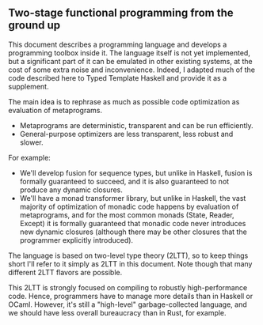 
## Two-stage functional programming from the ground up

This document describes a programming language and develops a programming
toolbox inside it. The language itself is not yet implemented, but a significant
part of it can be emulated in other existing systems, at the cost of some extra
noise and inconvenience. Indeed, I adapted much of the code described here to
Typed Template Haskell and provide it as a supplement.

The main idea is to rephrase as much as possible code optimization as evaluation
of metaprograms.

- Metaprograms are deterministic, transparent and can be run efficiently.
- General-purpose optimizers are less transparent, less robust and slower.

For example:

- We'll develop fusion for sequence types, but unlike in Haskell, fusion is
  formally guaranteed to succeed, and it is also guaranteed to not produce
  any dynamic closures.
- We'll have a monad transformer library, but unlike in Haskell, the vast
  majority of optimization of monadic code happens by evaluation of
  metaprograms, and for the most common monads (State, Reader, Except) it is
  formally guaranteed that monadic code never introduces new dynamic closures
  (although there may be other closures that the programmer explicitly
  introduced).

The language is based on two-level type theory (2LTT), so to keep things short
I'll refer to it simply as 2LTT in this document. Note though that many
different 2LTT flavors are possible.

This 2LTT is strongly focused on compiling to robustly high-performance code.
Hence, programmers have to manage more details than in Haskell or
OCaml. However, it's still a "high-level" garbage-collected language, and we
should have less overall bureaucracy than in Rust, for example.


<!-- Overall, because this 2LTT is more performance-focused than Haskell or OCaml, -->
<!-- there are more details to keep in mind and manage. However, it's still a -->
<!-- "high-level" garbage-collected language, and we have less bureaucracy than in -->
<!-- Rust. -->

<!-- This document describes a programming language based on two-level type theory -->
<!-- (2LTT), which is not yet implemented and which I would personally like to use -->
<!-- for practical programming. Features: -->


<!-- ## Nice Strongly Typed Staged Programming -->

<!-- This document describes a programming language based on two-level type theory -->
<!-- (2LTT), which is not yet implemented and which I would personally like to use -->
<!-- for practical programming. Features: -->

<!-- - Robust performance guarantees, based on types. -->
<!-- - Plenty of control over code generation and memory layouts, in the surface -->
<!--   language. -->
<!-- - Good ergonomics and strong inference (of types, values and staging -->
<!--   annotations) in the surface language. -->

<!-- The main idea is to rephrase as much as possible code optimization as -->
<!-- evaluation of metaprograms. -->

<!-- - Metaprograms are deterministic, transparent and can be run efficiently. -->
<!-- - General-purpose optimizers are less transparent, less robust and slower. -->

<!-- For example, in 2LTT, fusion can be implemented with deterministic metaprograms -->
<!-- and it's guaranteed to work. In Haskell, fusion relies on INLINE pragmas and the -->
<!-- general-purpose simplifier, and it fails frequently. -->

<!-- Overall, because this 2LTT is more performance-focused than Haskell or OCaml, -->
<!-- there are more details to keep in mind and manage. However, it's still a -->
<!-- "high-level" garbage-collected language, and we have less bureaucracy than in -->
<!-- Rust. -->

<!-- In the following I describe language features, how to use them, and how to -->
<!-- compile them. I focus on examples. Programming abstractions and tiny libraries -->
<!-- will be also built up along the way. -->

<!-- Some of the choices of syntax and its sugar are fairly arbitrary and up to -->
<!-- personal taste, and are not set in stone. -->

<!-- Let's call the language simply 2LTT for now, for the sake of brevity. Keep in -->
<!-- mind though that there are many possible variations on the 2LTTs that appeared -->
<!-- in previous papers. -->

<!-- ### Meta level -->

<!-- There's a dependently typed language layer for compile-time programming. -->

<!-- - `MetaTy` is the type of meta-level types. Whenever `A : MetaTy`, `A` only -->
<!--   exists at compile time. -->
<!-- - For simplicity, we have `MetaTy : MetaTy`. -->
<!-- - `MetaTy` supports Π, Σ, ⊤ and indexed inductive types, using the same syntax -->
<!--   as in Agda. -->
<!-- - We use Agda syntax and Agda-style implicit arguments, with some differences. -->

<!-- A basic definition: -->

<!--     id : {A : MetaTy} → A → A -->
<!--       = λ x. x -->

<!-- Unlike in Agda and Haskell, we don't repeat `id` for the type declaration and -->
<!-- the definition. We can also use Coq-style definitions: -->

<!--     id {A : MetaTy}(x : A) = x -->

<!-- By convention, inductive types in `MetaTy` often have `₁` as subscript. That's -->
<!-- to disambiguate meta-level types from object-level ones. For example: -->

<!--     data ℕ₁ : MetaTy where -->
<!--       zero₁ : ℕ₁ -->
<!--       suc₁  : ℕ₁ → ℕ₁ -->

<!-- Meta-level inductive types can only have fields with types in `MetaTy`. -->

<!-- However, the subscripts may be omitted when it's obvious which `ℕ` we use. -->
<!-- Syntax for Π (dependent functions) follows Agda. -->

<!-- There is a built-in notion of anonymous **record types**: -->

<!-- - `[field1 : A, field2 : B, field3 : C]` is a record type with three fields.  We -->
<!--   may have zero or more fields. Types can depends on fields to the left. -->
<!-- - Meta-level record types can only have field types in `MetaTy`. -->
<!-- - There is a field projection notation. If `t : [field1 : A, field2 : B field1]`, then -->
<!--   `t.field1 : A` and `t.field2 : B (t.field1)`. -->
<!-- - Field projections bind stronger than function application, so `B t.field1` is -->
<!--   shorthand for `B (t.field1)`. -->
<!-- - Values with records types are `(t, u, v)`, or `(field = t, field2 = u, field3 = v)`. -->
<!--   The unit type is defined as `[]` with `()` as value. -->
<!-- - Field names can be omitted, like in `[A, B, C]`. An unnamed field can be projected -->
<!--   by number, so `t : [A, B]` implies `t.1 : A` and `t.2 : B`. -->

<!-- ### Object level -->

<!-- A 2LTT program is compiled by first *staging* it, which means running all -->
<!-- metaprograms, which generates object code, and then further processing the -->
<!-- object code. Staging is the part of the pipeline where programmers still have -->
<!-- full control over compilation. This is in contrast to e.g. GHC where programmers -->
<!-- lose precise control immediately after their code is type checked, and then they -->
<!-- have to nag and cajole GHC with INLINE pragmas, compiler options and bang -->
<!-- patterns, to generate desired code. -->

<!-- The object language is very simple and dumb compared to the metalanguage. It is -->
<!-- easy to compile and optimize, but tedious to write code in. Fortunately, the -->
<!-- metalanguage is very expressive and hugely improves the usability of the overall -->
<!-- system, and since metaprograms only exists at compile time, we don't have to -->
<!-- deal with their fancy features in downstream compilation. -->

<!-- Let's get to the details of the object-level. -->

<!-- - `Ty : MetaTy` is the type of object types. Since `Ty` is in `MetaTy`, the -->
<!--   object language can't abstract over object types. It's *simply typed*, there's -->
<!--   no polymorphism and no type dependency. -->
<!-- - `ValTy : MetaTy` is the type of *value types* in the object language. Value -->
<!--   types, for now, are just primitive machine types (like `Int64` and `Double`), -->
<!--   record types and ADTs. -->
<!-- - `ValTy` is a subtype of `Ty`. So whenever `A : ValTy` then `A : Ty` as well. -->
<!-- - `CompTy : MetaTy` is likewise a subtype of `Ty`. It has "computation" types; -->
<!--   at first these are just the function types. -->

<!-- Note that this system is **not** call-by-push-value, despite the naming -->
<!-- commonalities. -->

<!-- The **function type former**: -->

<!--     A : ValTy   B : Ty -->
<!--     ────────────────── -->
<!--       A → B : CompTy -->

<!-- This implies that `→` cannot appear as function input; `→` is a *first-order* -->
<!-- function type. As we'll see, `→` has the extremely useful property that it can -->
<!-- be compiled without closures, only using *lambda-lifting*. We'll also see that -->
<!-- closures are surprisingly rarely needed in ordinary programming! -->

<!-- Field types of object-level records and ADTs must be value types. So the -->
<!-- following is OK: -->

<!--     data List (A : ValTy) : ValTy where -->
<!--       Nil  : List A -->
<!--       Cons : A → List A → List A -->

<!-- The following is not OK: -->

<!--     data Foo : ValTy where -->
<!--       MkFoo : (Bool → Int) → Foo -->

<!-- Object-level ADTs can be parameterized by anything, even meta-level types and -->
<!-- values, but fields must always be object-level value types. Object-level ADTs -->
<!-- also cannot have indices, only parameters. -->

<!-- We can use `unboxed data` to declare unboxed sums, similarly to enum types in Rust. -->

<!--     unboxed data Maybe (A : ValTy) : ValTy where -->
<!--       Nothing : Maybe A -->
<!--       Just    : A → Maybe A -->

<!-- This will be compiled as a padded fixed-size structure with a tag field. Also -->
<!-- like in Rust, recursive fields of unboxed types must be guarded by an indirection. -->
<!-- Normal `data`-declared types are represented as variable-sized data behind an -->
<!-- indirection. -->

<!-- We can use Haskell-style ADT notation as shorthand, and leave parameter types -->
<!-- inferred. However, we always have to mark the return universe of the type: -->

<!--     unboxed data Maybe A : ValTy = Nothing | Just A -->
<!--     data List A : ValTy = Nil | Cons A (List A) -->
<!--     data MetaList (A : MetaTy) : MetaTy = Nil | Cons A (MetaList A) -->

<!-- Example for an object-level definition at the top level, involving an ADT: -->

<!--     mapAdd10 : List Int → List Int -->
<!--       := λ xs. letrec go := λ xs. case xs of -->
<!--                  nil.       nil -->
<!--                  cons x xs. cons (x + 10) (go xs); -->
<!--                go xs -->

<!-- Things to note: -->

<!-- - We use `:=` instead of `=` to define things at the object level. This will be -->
<!--   important to disambiguate meta-level and object-level things; or at least, in -->
<!--   my existing 2LTT implementations it has been a very good design choice to have -->
<!--   this. The reason is that definitions and `let`-s are the main source of *stage -->
<!--   ambiguity*, and if they're disambiguated, we can infer a *huge amount* of -->
<!--   stages and stage annotations everywhere else. -->
<!-- - Recursion must be always introduced with a `letrec`. -->
<!-- - Note that `List Int` is a concrete monotype; it would be not possible to -->
<!--   have a polymorphic `map` function here. -->

<!-- With a bit more syntactic sugar: -->

<!--     mapAdd10 (xs : List Int) : List Int -->
<!--       := letrec go := λ case -->
<!--            nil.       nil -->
<!--            cons x xs. cons (x + 10) (go xs); -->
<!--          go -->

<!-- We have `let` and `letrec` in general. They are delimited with `;`, instead of -->
<!-- the `in` in Haskell. -->

<!--     foo : Int := -->
<!--       let x := 10; -->
<!--       let y := 20; -->
<!--       let z := 30; -->
<!--       x + y + z -->

<!-- `let` and `letrec` can be used to define values of any type (not just value -->
<!-- types). The following works: -->

<!--     foo (x : Int) : Int := -->
<!--       let bar := λ y z. x + y + z; -->
<!--       let baz := bar 10; -->
<!--       bar 20 -->

<!-- **Importantly**: we can compute things in `Ty` by `case` splitting. The -->
<!-- following is legal: -->

<!--     foo : Bool → Int → Int -->
<!--       := λ b. case b of -->
<!--         true.  λ x. x + 10 -->
<!--         false. λ x. x * 10 -->

<!-- I'll talk more about this later. In short, the ability to eliminate to `Ty` from -->
<!-- `ValTy` makes metaprogramming much more convenient, but it also requires a bit -->
<!-- more work in compiling the staging output. -->

<!-- The notation for **object-level record types** is the same as on the meta level. -->
<!-- However, the field assignment notation for object-level records uses `:=`, -->
<!-- following the convention in `let`: -->

<!--     foo : [field1 : Int, field2 : Int] -->
<!--       := (field1 := 10, field2 := 20) -->

<!-- Object-level records don't support type dependency. They are compiled as -->
<!-- *unboxed tuples*. When we want to use boxed records instead, we can just -->
<!-- use a wrapper ADT definition: -->

<!--     data Box (A : ValTy) : ValTy = Box A -->

<!-- The **closure type former**: -->

<!--       A : CompTy              t : A          t : Close A -->
<!--     ───────────────     ─────────────────    ──────────── -->
<!--     Close A : ValTy     close t : Close A     open t : A -->

<!-- Using `Close`, we can pass computations dynamically. We define a synonym for -->
<!-- closure-based functions: -->

<!--     _~>_ : ValTy → ValTy → ValTy -->
<!-- 	A ~> B = Close (A → B) -->

<!-- Now we can write: -->

<!--     map (f : Int ~> Int) : List Int → List Int -->
<!--       := letrec go := λ case -->
<!--             nil. nil -->
<!--             cons x xs. cons (open f x) (go xs); -->
<!--          go -->

<!-- In the following, we call `→` functions "functions", and `~>` functions -->
<!-- "closures". Distinguishing them is an important part of controlling code -->
<!-- generation. -->


<!-- ### Compiling object-level functions -->

<!-- Functions can always be compiled without closures, which is a significant -->
<!-- performance benefit. How can we do that, given that -->

<!--     case b of true.  λ x. x + 10 -->
<!--               false. λ x. x * 10 -->

<!-- is allowed? Also, -->

<!--     foo (x : Int) : Int := -->
<!--       let bar := λ y z. x + y + z; -->
<!--       let baz := bar 10; -->
<!--       let n   := bar 10 20; -->
<!--       baz n -->

<!-- The idea: functions can only ever be used by applying them to all arguments and -->
<!-- extracting the end result value. They also cannot escape their scope. Partial -->
<!-- applications in local `let`-s are considered as syntactic sugar for eta-expanded -->
<!-- definitions. -->

<!-- Hence, every `λ` which is under a `case`, can be floated out. So, we compile -->

<!--     foo : Bool → Int → Int -->
<!--       := λ b. case b of -->
<!--         true.  λ x. x + 10 -->
<!--         false. λ x. x * 10 -->

<!-- to -->

<!--     foo : Bool → Int → Int -->
<!--       := λ b x. case b of -->
<!--         true.  x + 10 -->
<!--         false. x * 10 -->

<!-- In Haskell, such transformation can degrade performance, if the case -->
<!-- scrutinization is expensive, and the function is called multiple times with the -->
<!-- same first argument. In that case, we would prefer to compute the expensive -->
<!-- casing just once, return a closure, and then happily apply that closure multiple -->
<!-- times. -->

<!-- In 2LTT, we'd need to explicitly use closure types to make this -->
<!-- possible. Function types in 2LTT only ever compute when fully applied. It does -->
<!-- not matter how cases and function lambdas are ordered, because whenever a -->
<!-- function is called at runtime, we have all arguments available. -->

<!-- After eta-expansions and `λ`-floating, all local functions are in a -->
<!-- lambda-liftable form. The functions which are only tail-called are kept -->
<!-- around as local join points, otherwise they are lifted out to the top. -->

<!-- So we compile -->

<!--     foo (x : Int) : Int := -->
<!--       let bar := λ y z. x + y + z; -->
<!--       let baz := bar 10; -->
<!--       let n   := bar 10 20; -->
<!--       baz n -->

<!-- to -->

<!--     bar := λ x y z. x + y + z; -->

<!--     foo := λ x. -->
<!--       join baz := λ z. bar x 10 z; -->
<!--       let n := bar x 10 20; -->
<!--       baz n -->

<!-- Here, `baz` is only tail-called, so it's eta-expanded and kept as joint point. -->
<!-- `bar` is called in non-tail position so it's lifted to the top. Of course any -->
<!-- mildly optimizing compiler will inline `baz` as well - I'm only illustrating -->
<!-- lambda-lifting and call saturation here. In summary, function calls will always -->
<!-- be compiled to statically known saturated calls. -->

<!-- ### Compiling closures -->

<!-- The implementation of our closures is closer to Koka and Rust, and differs from -->
<!-- OCaml and Haskell. In OCaml and Haskell the *arity* of a closure is only known -->
<!-- at runtime, and closure application has to dynamically check whether we have -->
<!-- under-application, saturated application or over-application. -->

<!-- In 2LTT, if `f : A ~> B`, then `f` has exactly one argument whose memory layout -->
<!-- is determined by the concrete `A` type, and a call to `f` does not perform any -->
<!-- runtime arity checking. Remember that the object language is monomorphic, so it -->
<!-- is naturally possible to associate different memory layouts to different types. -->

<!-- This implies that multi-argument closures can be efficiently represented as -->
<!-- `[A, B, C] ~> D` or as `Close (A → B → C → D)`; these versions actually yield -->
<!-- exactly the same performance and calling convention at runtime. If we use -->
<!-- `A ~> B ~> B`, that is meant as `A ~> (B ~> C)`, a closure returning a closure. -->

<!-- CPS is significantly more efficient in 2LTT than in GHC or OCaml: -->
<!-- - There is close to no dynamic overhead on closure calls, compared to making -->
<!--   static calls. GHC and OCaml have the arity checking overhead, and GHC -->
<!--   additionally needs to check for thunks. -->
<!-- - Continuation arguments can be unboxed, and generally have varying memory -->
<!--   representation. In GHC and OCaml, closure arguments can only be generic heap -->
<!--   objects. In short, CPS prevents unboxing there. -->

<!-- ### Staging operations -->

<!-- Let's talk about staging now. So far, object-level and meta-level features were -->
<!-- separate, without much interaction to speak of. Staging operations make it -->
<!-- possible to move between stages. -->

<!-- 1. If `A : Ty`, then `↑A : MetaTy`. This is pronounced "lift `A`". `↑A` is the -->
<!--    type of metaprograms which produce `A`-typed object-level expressions. -->
<!-- 2. If `t : A` and `A : Ty`, then `<t> : ↑A`, pronounced "quote `t`". This -->
<!--    is the metaprogram which immediate returns `t` as an expression. -->
<!-- 3. If `t : ↑A`, then `~t : A`, pronounced "splice `t`". Splicing runs -->
<!--    a metaprogram and inserts its resulting expression at some point. -->

<!-- Additionally, we have `<~t> ≡ t` and `~<t> ≡ t` as definitional equalities; this -->
<!-- is often needed for type checking dependently typed metaprograms. -->

<!-- Splicing binds stronger than function application, so `f ~x ~y` means `f (~x) (~y)` -->
<!-- , but it's weaker than field projections, so `~f.x` means `~(f.x)`. -->

<!-- **Example**. Consider the meta identity function: -->

<!--     id : (A : MetaTy) → A → A -->
<!--       = λ A x. x -->

<!-- Thanks to staging operations, this can be used in object code too: -->

<!--     n : Int := ~(id (↑Int) <10>) -->

<!-- Here, `id (↑Int) <10> : ↑Int` is a metaprogram which computes to `<10>` during -->
<!-- staging. Then, we get `~<10>` in object code, which computes to simply `10`. -->

<!-- Now, it would be annoying if we had to write all of these quotes and splices all -->
<!-- the time. Fortunately, almost all of quotes and splices are unambiguously -->
<!-- inferable, with bidirectional elaboration and the disambiguated stages of -->
<!-- definitions (`=` vs `:=`). Something like the following works fine: -->

<!--     id : {A : MetaTy} → A → A -->
<!--       = λ x. x -->

<!--     n := id 10 -->

<!-- How to elaborate `n`: -->

<!-- 1. We try to infer an object type for `id 10`. -->
<!-- 2. We look up the type of `id`. -->
<!-- 3. Since `id` has implicit function type, we insert an implicit application, so -->
<!--    we have `id {?0} 10` at this point, where `?0` is a metavariable. -->
<!-- 4. We infer type for `10`, which is just `Int : ValTy`. -->
<!-- 5. We try to cast `10 : Int : ValTy` to `?0 : MetaTy`. The stages don't match, so -->
<!--    we lift the left side to `<10> : ↑Int : MetaTy`, and unify `↑Int` with `?0`. -->
<!-- 6. Now we have `id {↑Int} <10> : ↑Int` as output. -->
<!-- 7. Since we had `n :=`, an object expression is expected, so we cast the result -->
<!--    down to object-level by inserting a splice. -->
<!-- 8. `n := ~(id {↑Int} <10>)` is the final result. -->

<!-- I have implemented fairly strong bidirectional stage inference in my 2LTT -->
<!-- prototype, so the inference promises I'm making here and later are based on -->
<!-- real-world experience. -->

<!-- **Example**. Coercive subtyping for functions: -->

<!--     id : {A : MetaTy} → A → A -->
<!--       = λ x. x -->

<!--     f : Int → Int -->
<!--       := id -->

<!-- This a bit weird; how can we turn the meta-level `id` to an object function? I -->
<!-- previously implemented this as a form of coercive subtyping, where a -->
<!-- metafunction can be cast down to the object-level by eta-expansion. Coercions -->
<!-- can be inserted by bidirectional elaboration, when there's a mismatch between -->
<!-- inferred and expected types, in the following way. -->

<!--     ──────────────── -->
<!--     coe A ↑A t = <t> -->

<!--     ─────────────── -->
<!--     coe ↑A A t = ~ŧ -->

<!--     ──────────────────── -->
<!--     coe Ty MetaTy A = ↑A -->

<!--          _⇒_ is any kind of function type (object-level, meta) -->
<!--     ─────────────────────────────────────────────────────────────────────────── -->
<!--     coe (A ⇒ B) (A' ⇒ B') t = λ x. coe (B (coe A' A x)) (B' x) (t (coe A' A x)) -->

<!--      [xᵢ : Aᵢ] is object-level or meta-level record -->
<!--     ───────────────────────────────────────────────── -->
<!--     coe [xᵢ : Aᵢ] [xᵢ : Bᵢ] t = (xᵢ = coe Aᵢ Bᵢ t.xᵢ) -->

<!-- In short, we can coerce between functions contra-and-covariantly, and between -->
<!-- records covariantly, as usual. -->

<!-- The `coe Ty MetaTy` rule makes it possible to omit a bunch of `↑`-s in surface -->
<!-- syntax. For example, an explicit type for `map` would be -->

<!--     map : {A B : ValTy} → (↑A → ↑B) → ↑(List A) → ↑(List B) -->

<!-- But `A B : ValTy` implies that the codomain type must be in `MetaTy`, so we can -->
<!-- the drop the lifts in the surface syntax. When the elaborator hits `A` in `(A → -->
<!-- B)`, we have `A : ValTy` with `MetaTy` as expected type, so `A` is first -->
<!-- silently cast to `Ty`, then to `↑A : MetaTy`. -->

<!--     map : {A B : ValTy} → (A → B) → List A → List B -->

<!-- In the previous example, `id` first gets elaborated to `id {?0} : ?0 → ?0 : -->
<!-- MetaTy`, and we want to coerce it to `Int → Int`. This works by eta-expansion, -->
<!-- coercing the argument type backwards, and the result forwards, getting as -->
<!-- elaboration output -->

<!--     f : Int → Int -->
<!--       := λ x. ~(id {Int↑} <x>) -->

<!-- and as staging output -->

<!--     f : Int → Int -->
<!--       := λ x. x -->

<!-- When we coerce `x : Int` to have type `?0 : MetaTy`, since the stages don't -->
<!-- match, the only coercion rule that matches the situation yields `<x> : ↑Int`, at -->
<!-- which point we don't have more coercion rules, so we unify `↑Int` with `?0`. So -->
<!-- at this point we learn what `?0` is, and then we just use `Int ≤ ↑Int` to coerce -->
<!-- the function body in the result. -->

<!-- **Example**. More coercive subtyping. Input: -->

<!--     comp : {A B C : MetaTy} → (B → C) → (A → B) → A → C -->
<!--       = λ f g x. f (g x) -->

<!--     f : Int → Int -->
<!--       := comp ((+) 10) ((+) 20) -->

<!-- Elaboration output: -->

<!--     comp : {A B C : MetaTy} → (B → C) → (A → B) → A → C -->
<!--       = λ f g x. f (g x) -->

<!--     f : Int → Int -->
<!--       := λ x. ~(comp {↑Int}{↑Int}{↑Int} (λ x. <10 + ~x>) (λ x. <10 + ~x>) <x>) -->

<!-- Staging output: -->

<!--     f : Int → Int -->
<!--       := λ x. 10 + (10 + x) -->

<!-- **Example**. List mapping, now for real, fully explicitly. -->

<!--     data List (A : ValTy) : ValTy = Nil | Cons A (List A) -->

<!--     map : {A B : ValTy} → (↑A → ↑B) → ↑(List A) → ↑(List B) -->
<!--       := λ {A}{B} f xs. -->
<!--         <letrec go := λcase -->
<!--              Nil.       Nil -->
<!--              Cons a as. Cons ~(f <a>) (go as); -->
<!--          go ~xs> -->

<!-- The same with stage inference. -->

<!--     map : {A B : ValTy} → (A → B) → List A → List B -->
<!--       := λ f xs. -->
<!--         letrec go := λcase -->
<!--             Nil.       Nil -->
<!--             Cons a as. Cons (f a) (go as); -->
<!--         go xs -->

<!-- **Example**. Input: -->

<!--     foo (x : Int) := map (+x) -->

<!-- Staging output, also after lambda-lifting. -->

<!--     go x xs := case xs of -->
<!--       Nil.       Nil -->
<!--       Cons y xs. Cons (y + x) (go x xs) -->

<!--     foo x xs := go x xs -->

<!-- Note that the recursive function gained an extra argument via lambda-lifting. -->

<!-- **Example**. Computing code from meta-level data. We do exponentiation, where -->
<!-- the exponent is a statically known natural number. -->

<!--     data MNat : MetaTy = Zero | Suc MNat -->

<!--     exp : ↑Int → MNat → ↑Int -->
<!--     exp n e = case e of -->
<!--       Zero.  1 -->
<!--       Suc e. n * exp n e -->

<!-- After elaboration: -->

<!--     data MNat : MetaTy = Zero | Suc MNat -->

<!--     exp : ↑Int → MNat → ↑Int -->
<!--     exp n e = case e of -->
<!--       Zero.  <1> -->
<!--       Suc e. <~n * ~(exp n e)> -->

<!-- Now, `exp <10> (Suc (Suc Zero))` is staged to `<10 * (10 * 1)>`. -->

<!-- ### Functor, Applicative, Monad -->

<!-- These three classes are the backbone of abstraction in Haskell. I make the -->
<!-- choice of having these classes *only* in `MetaTy`. This may be surprising at -->
<!-- first; how will we map over plain lists in `ValTy`? We shall map over lists by -->
<!-- first embedding them into a `MetaTy → MetaTy` functor, mapping there, then -->
<!-- converting back. The meta-functor supports general-purpose fusion. -->

<!-- It becomes a matter of *defensive programming* that we only let users map over -->
<!-- lists by going through a fusible type. This would be weird in the context of -->
<!-- high-performance Haskell, where fusion is very fragile and we often deliberately -->
<!-- avoid it. In contrast, in 2LTT we have formal guarantee of fusion. In Rust it's -->
<!-- also standard practice to map over structures by round-tripping through -->
<!-- iterators. -->

<!--     class Functor (F : MetaTy → MetaTy) where -->
<!--       _<$>_ : {A B : MetaTy} → (A → B) → F A → F B -->

<!--     class Functor F => Applicative F where -->
<!--       pure  : {A : MetaTy} → A → F A -->
<!--       _<*>_ : {A B : MetaTy} → F (A → B) → F A → F B -->

<!--     class Applicative M => Monad M where -->
<!--       (>>=) : {A B : MetaTy} → M A → (A → M B) → M B -->

<!-- **do-notation** is the same way as in Haskell. We also use Haskell's -->
<!-- `BlockArguments` syntax (which is also the default behavior in Agda). -->

<!-- ### Reader -->

<!-- Let's start with one of the simplest monads. -->

<!--     Reader : ValTy → Ty → Ty -->
<!--       := λ R A. R → A -->

<!--     ReaderM : MetaTy → MetaTy → MetaTy -->
<!--       := λ R A. R → A -->

<!--     instance Functor ReaderM where -->
<!--       fmap f g r = f (g r) -->

<!--     instance Applicative ReaderM where -->
<!--       pure a r = a -->
<!--       rf <*> ra = λ r. rf r (ra r) -->

<!--     instance Monad ReaderM where -->
<!--       ra >>= f = λ r. f (ra r) r -->

<!-- We have implicit conversions between `↑(Reader R A)` and `ReaderM (↑R) (↑A)`, by -->
<!-- subtyping. So specifically for `Reader` we don't have to explicitly convert. -->

<!-- **Example**. Elaboration input: -->

<!--     foo : Bool → Reader Int Int -->
<!--       := λ b. case b of -->
<!--         True.  do {n <- ask; pure (n + 10)} -->
<!--         False. do {n <- ask; pure (n + 20)} -->

<!-- Elaboration desugars the `do` and coerces the `ReaderM` block down to `Reader`: -->

<!--     foo : Bool → Reader Int Int -->
<!--       := λ b. case b of -->
<!--         True.  λ r. ~((>>=) {↑Int} {↑Int} (ask {↑Int}) (λ n. pure {↑Int} <~n + 10>) <r>) -->
<!--         False. λ r. ~((>>=) {↑Int} {↑Int} (ask {↑Int}) (λ n. pure {↑Int} <~n + 20>) <r>) -->

<!-- Staging output: -->

<!--     foo : Bool → Int → Int -->
<!--       := λ b. case b of -->
<!--         True.  λ n. n + 10 -->
<!--         False. λ n. n + 20 -->

<!-- After saturation & lambda lifting: -->

<!--     foo : Bool → Int → Int -->
<!--       := λ b n. case b of -->
<!--         True.  n + 10 -->
<!--         False. n + 20 -->

<!-- It's nice here that `Reader` cannot create closures. In comparison, GHC often -->
<!-- trips up in cases like this and misses the lambda floating. -->

<!-- ### State -->

<!-- `State` is another case where we can implicitly convert between meta-state and -->
<!-- object-state. I omit the completely standard definitions. -->

<!--     State (S : ValTy) (A : ValTy) : Ty = S → [A, S] -->
<!--     StateM (S A : MetaTy) : MetaTy = S → [A, S] -->

<!--     instance Functor (StateM S) where ... -->
<!--     instance Applicative (StateM S) where ... -->
<!--     instance Monad (StateM S) where ... -->

<!--     put : S → StateM S [] = ... -->
<!--     get : StateM S S = ... -->

<!-- There is a bit of an issue with `StateM` though. The monadic binding computes -->
<!-- *too much* statically, it behaves like an *inline definition*. -->

<!-- **Example**. Elaboration input. -->

<!--     foo : State Int Int -->
<!--       := do -->
<!-- 	    modify (λ n. n + n) -->
<!-- 	    modify (λ n. n + n) -->
<!--         get -->

<!-- Staging output. -->

<!--     foo : Int → [Int, Int] -->
<!-- 	  := λ n. ((n + n) + (n + n), (n + n) + (n + n)) -->

<!-- Whenever we write `modify`, the current state gets replaced with a new -->
<!-- *expression*. If we modify twice, the expression is expanded twice, and in the -->
<!-- end they are just inlined in the output pair. We need some way to force -->
<!-- evaluation of expressions in the generated code. In `ReaderM` and `StateM` this -->
<!-- is not really possible. -->

<!-- ### The code generation monad -->

<!-- The ability to force object-level evaluation can be nicely encapsulated in a -->
<!-- concrete monad: -->

<!--     Gen : MetaTy → MetaTy -->
<!-- 	Gen A = (R : Ty) → (A → ↑R) → ↑R -->

<!-- 	instance Functor Gen where -->
<!-- 	  (f <$> g) = λ R k. g R (λ a. f (k a)) -->

<!--     instance Applicative Gen where -->
<!-- 	  pure a = λ R k. k a -->

<!--     instance Monad Gen where -->
<!-- 	  (f >>= g) = λ R k. f R (λ a. g a R k) -->

<!-- This means "code generation" monad. It's just a CPS'd identity monad, except -->
<!-- that we can only run it by computing an expression. -->

<!--     runGen : {A : Ty} → Gen ↑A → ↑A -->
<!-- 	  = λ {A} f. f A id -->

<!-- Because `Gen` always returns eventually in some `↑R`, it's possible to insert -->
<!-- object-level let-definitions in `Gen` actions. -->

<!--     gen : {A : Ty} → ↑A → Gen ↑A -->
<!-- 	gen = λ {A} a R k. <let x : A := ~a; ~(k <x>)> -->

<!-- Now, we can use object-let in `Gen` in any position: -->

<!--     foo : ↑Int → Gen ↑Int = do -->
<!-- 	  n <- gen n -->
<!-- 	  n <- gen (n * n * n * n) -->
<!-- 	  pure n -->

<!--     bar : Int → Int -->
<!-- 	  = λ x. runGen (foo (x + x)) -->

<!-- After staging, we get: -->

<!--     bar : Int → Int -->
<!--      = λ x. -->
<!-- 	  let n := x + x; -->
<!-- 	  let n := n * n * n * n; -->
<!-- 	  n -->

<!-- The following function let-binds the results of all expressions -->
<!-- in a metalist: -->

<!--     genList : MetaList ↑A → Gen (MetaList ↑A) -->
<!-- 	  = mapM gen -->

<!-- The following silly example inserts some unnecessary let-bindings: -->

<!-- 	bar : Int → Int -->
<!--      := λ x. runGen do -->
<!-- 	  _ <- genList [x + x, x * x, x + 200] -->
<!-- 	  pure x -->

<!-- After staging: -->

<!--     bar : Int → Int -->
<!--      := λ x. -->
<!-- 	  let x1 := x + x; -->
<!-- 	  let x2 := x * x; -->
<!-- 	  let x3 := x + 200; -->
<!-- 	  x -->

<!-- The `x`-es are renamed to avoid name capture. This is done automatically and -->
<!-- efficiently in the staging implementation. -->

<!-- ### MTL-style abstraction -->

<!-- Now, we can define variants of `Reader` and `State` that support code -->
<!-- generation. I also add `ExceptT`. -->

<!--     ExceptT E M A = M (Either E A) -->
<!-- 	ReaderT R M A = R → M A -->
<!-- 	StateT  S M A = S → M [S, A] -->

<!--     ExceptI E = ExceptT E Gen -->
<!--     ReaderI R = ReaderT R Gen -->
<!-- 	StateI  S = StateT R Gen -->

<!-- The `I` in `ReaderI` etc. means "improved", which refers to the notion of -->
<!-- "binding time improvement" in the partial evaluation literature. Generally -->
<!-- speaking, for most object-level datatypes we will have a "binding-time improved" -->
<!-- variant. These variants are postfixed with `I`. The idea is that they mirror the -->
<!-- object-level counterpart but support more computation at compile time. -->

<!-- We can reproduce the usual MTL-style abstractions: -->

<!--     class (∀ M. Monad M => Monad (T M)) => MonadTrans T where -->
<!--       lift : Monad M => M A → T M A -->

<!--     class Monad M => MonadState S M where ... -->
<!--     class Monad M => MonadReader R M where ... -->
<!-- 	class Monad M => MonadError E M where ... -->

<!-- We also have -->

<!--     class Monad M => MonadGen M where -->
<!-- 	  gen : ↑A → M ↑A -->

<!--     instance MonadGen M => MonadGen (StateT S M) where -->
<!-- 	  gen a = lift (gen a) -->

<!--     instance MonadGen M => MonadGen (ReaderT R M) where -->
<!-- 	  gen a = lift (gen a) -->

<!--     instance MonadGen M => MonadGen (ExceptT E M) where -->
<!-- 	  gen a = lift (gen a) -->

<!--     instance Monad M => MonadState (StateT S M) where ... -->
<!-- 	instance Monad M => MonadReader (ReaderT R M) where ... -->
<!--     instance Monad M => MonadExcept (ExceptTT S M) where ... -->

<!-- As a result, we can define generic state operations that force object-level -->
<!-- evaluation: -->

<!--     put' : {S : Ty} → (MonadState S M, MonadGen M) => S → M [] -->
<!--       = λ s. do -->
<!-- 	   s <- gen s -->
<!-- 	   put s -->

<!--     modify' : {S : Ty} → (MonadState S M, MonadGen M) => (S → S) → M [] -->
<!-- 	  = λ f. do -->
<!-- 	   s <- get -->
<!--        put' (f s) -->

<!-- Similarly, we want a `local` operation that forces computation: -->

<!--     local' : {R : Ty}{A : MetaTy} → (MonadReader R M, MonadGen M) => (R → R) → M A → M A -->
<!-- 	  = λ f ma. do -->
<!-- 	   r <- ask -->
<!-- 	   r <- gen (f r) -->
<!-- 	   local (const r) ma -->

<!-- ### Conversion between meta-monads and object programs -->

<!-- Previously we relied on the ability to silently convert between `Reader` and -->
<!-- `ReaderM`, and `State` and `StateM`. However, the same conversion is not -->
<!-- available between `Reader` and `ReaderI` and likewise for `State`. Generally, -->
<!-- the implicit subtyping for functions and tuples does not cover the -->
<!-- "binding-time-improvement" conversions. -->

<!-- I'm not sure about the best design here. -->

<!-- A very simple option would be to have a class for such conversions: -->

<!--     class Improve (A : Ty) (B : MetaTy) where -->
<!-- 	  up   : ↑A → B -->
<!-- 	  down : B → ↑A -->

<!-- Fully explicitly for `Reader`: -->

<!--     instance Improve (Reader R A) (ReaderI ↑R ↑A) where -->
<!-- 	  up : ↑(R → A) → ↑R → (G : Ty) → (↑A → ↑G) → ↑G -->
<!-- 	    = λ f r G k. k <~f ~r> -->

<!-- 	  down : (↑R → (G : Ty) → (↑A → ↑G) → ↑G) → ↑(R → A) -->
<!-- 	    = λ f. <λ r. ~(f <r> G (λ x. x))> -->

<!-- With more inference and magic: -->

<!--     instance Improve (Reader R A) (ReaderI ↑R ↑A) where -->
<!-- 	  up f = λ r. pure (f r) -->
<!-- 	  down f = λ r. runGen (f r) -->

<!-- We can do the same for `State`. Now we can write: -->

<!--     foo : State Int Int := down do -->
<!-- 	  modify' (λ n. n + n) -->
<!-- 	  modify' (λ n. n + n) -->
<!--       get -->

<!-- After staging: -->

<!--     foo : Int → [Int, Int] := λ n. -->
<!-- 	  let n2 := n + n; -->
<!-- 	  let n3 := n2 + n2; -->
<!-- 	  (n3, n3) -->

<!-- I need to use `up` to refer to `foo` from meta-level code: -->

<!--     fooTwiceInlined : StateI Int Int = do -->
<!-- 	  up foo -->
<!-- 	  up foo -->

<!-- which is simply the meta-level definition that inlines the `foo` body twice, -->
<!-- although it's not a very good definition, since `foo` itself is an object-level -->
<!-- lambda, so the code output will be polluted with unnecessary beta-redexes. It'd -->
<!-- be more idiomatic to define `foo` as a metafunction to begin with. Every -->
<!-- definition that we intend to inline, should be a meta-level definition. -->

<!-- However, it might prove too annoying to write `down` and `up` whenever we switch -->
<!-- between stages. I might consider having implicit magic for `Improve` as well, so -->
<!-- that the conversions can be omitted. -->


<!-- ### Binding-time improvement for non-recursive types -->


<!-- 1. Take the same type at meta-level -->
<!-- 2. Wrap in Gen -->

<!-- A₀ --\-> Gen A₁ -->

<!-- Gen Bool₁ = (∀ R. (Bool₁ → R) → R) -->

<!-- not : Gen Bool₁ → Gen Bool₁ -->
<!--   = λ mb. do b ← mb; case b of True . pure False -->
<!--                                False. pure True -->

<!--   = λ mb R k. mb R (λcase True. k False; False. k True) -->

<!-- not (not mb) = λ R k. mb R (λcase True. k True; False. k False) -->

<!-- down : Gen Bool₁ → Bool₀ -->
<!-- down mb = mb Bool₀ (λcase True₁. True₀; False₁. False₀) -->

<!-- down (not (not mb)) = mb Bool₀ (λcase True₁. True₀; False₁. False₀)    OK -->
<!-- down (not (not mb)) ≡ down mb -->

<!-- ### For recursive types -->

<!--   - Church-encode, but restrict return type to `Ty` -->

<!--   - This version works for everything, but it's less modular because -->
<!--     we can't reuse Gen and the meta-level types -->

<!-- ### List fusion -->

<!-- What should be the binding-time improvement for lists? -->

<!--     ListI : MetaTy → MetaTy -->
<!-- 	  = ? -->

<!-- At least, `ListI` should be a monad, and it should support `Improve`-ment. -->
<!-- Consider first: -->

<!--     ↑(List A) -->

<!-- Hypothetically, if we had higher-order functions and polymorphism in the object -->
<!-- language, we could do a Church-coding inside the `↑` and get something like -->

<!--     ↑((L : Ty) → (A → L → L) → L → L) -->

<!-- Here, `Ty : Ty` is actually an object-level universe. Then, we could commute `↑` -->
<!-- to get -->

<!--     (L : ↑Ty) → (↑A → ↑~L → ↑~L) → ↑~L → ↑~L -->

<!-- This version supports way more static computation than the one we started with! -->
<!-- We don't actually have object-level universes and higher-order functions, but -->
<!-- the improved end-result doesn't need those, so we can still use it: -->

<!--     ListI A = (L : Ty) → (A → ↑L → ↑L) → ↑L → ↑L -->

<!-- This is a monad: -->
<!--     instance Functor ListI where -->
<!-- 	  (f <$> as) L c n = as L (λ a l. c (f a) l) n -->

<!--     instance Applicative ListI where -->
<!-- 	  pure a L c n = c a n -->

<!--     instance Monad ListI where -->
<!-- 	  (as >>= f) L c n = -->
